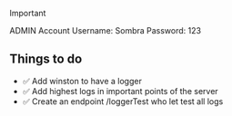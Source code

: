 > [!IMPORTANT]
> ADMIN Account Username: Sombra Password: 123

## Things to do

- ✅ Add winston to have a logger
- ✅ Add highest logs in important points of the server
- ✅ Create an endpoint /loggerTest who let test all logs
